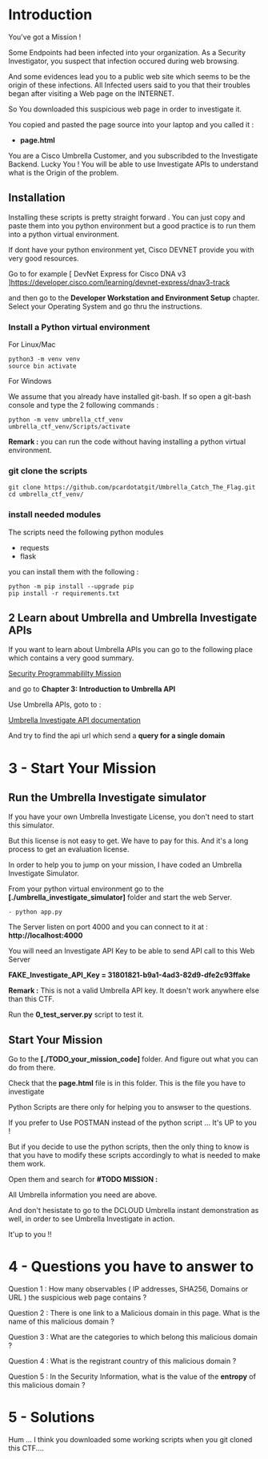 # Introduction

You've got a Mission !

Some Endpoints had been infected into your organization. As a Security Investigator, you suspect that infection occured during web browsing.

And some evidences lead you to a public web site which seems to be the origin of these infections. All Infected users said to you that their troubles began after visiting a Web page on the INTERNET.

So You downloaded this suspicious web page in order to investigate it.

You copied and pasted the page source into your laptop and you called it :

- **page.html**

You are a Cisco Umbrella Customer, and you subscribded to the Investigate Backend. Lucky You !  You will be able to use Investigate APIs to understand what is the Origin of the problem.


## Installation

Installing these scripts is pretty straight forward . You can just copy  and paste them into you python environment but a good practice is to run them into a python virtual environment.

If dont have your python environment yet, Cisco DEVNET provide you with very good resources.

Go to for example [ DevNet Express for Cisco DNA v3 ]https://developer.cisco.com/learning/devnet-express/dnav3-track

and then go to the **Developer Workstation and Environment Setup** chapter.  Select your Operating System and go thru the instructions.


### Install a Python virtual environment

For Linux/Mac 

	python3 -m venv venv
	source bin activate

For Windows 
	
We assume that you already have installed git-bash.  If so open a git-bash console and type the 2 following commands :

	python -m venv umbrella_ctf_venv 
	umbrella_ctf_venv/Scripts/activate

**Remark :** you can run the code without having installing a python virtual environment.

### git clone the scripts

	git clone https://github.com/pcardotatgit/Umbrella_Catch_The_Flag.git
	cd umbrella_ctf_venv/
	
### install needed modules

The scripts need the following python modules

- requests
- flask
	
you can install them with the following  :
	
	python -m pip install --upgrade pip
	pip install -r requirements.txt

## 2 Learn about Umbrella and Umbrella Investigate APIs

If you want to learn about Umbrella APIs you can go to the following place which contains a very good summary.

 [Security Programmabililty Mission](https://developer.cisco.com/learning/modules/threat-hunting)

and go to **Chapter 3: Introduction to Umbrella API**

Use Umbrella APIs, goto to :

[Umbrella Investigate API documentation](https://docs.umbrella.com/investigate-api/docs)


And try to find the api url which send a **query for a single domain**


# 3 - Start Your Mission


## Run the Umbrella Investigate simulator

If you have your own Umbrella Investigate License, you don't need to start this simulator.

But this license is not easy to get. We have to pay for this.  And it's a long process to get an evaluation license.

In order to help you to jump on your mission, I have coded an Umbrella Investigate Simulator. 

From your python virtual environment go to the **[./umbrella_investigate_simulator]** folder and start the web Server.

    - python app.py

The Server listen on port 4000 and you can connect to it at : **http://localhost:4000**

You will need an Investigate API Key to be able to send API call to this Web Server 

**FAKE_Investigate_API_Key = 31801821-b9a1-4ad3-82d9-dfe2c93ffake**

**Remark :** This is not a valid Umbrella API key. It doesn't work anywhere else than this CTF.

Run the **0_test_server.py** script to test it.

## Start Your Mission

Go to the **[./TODO_your_mission_code]** folder. And figure out what you can do from there.

Check that the **page.html** file is in this folder. This is the file you have to investigate

Python Scripts are there only for helping you to answser to the questions.

If you prefer to Use POSTMAN instead of the python script ... It's UP to you !

But if you decide to use the python scripts, then the only thing to know is that you have to modify these scripts accordingly to what is needed to make them work.

Open them and search for **#TODO  MISSION :**

All Umbrella information you need are above. 

And don't hesistate to go to the DCLOUD Umbrella instant demonstration as well, in order to see Umbrella Investigate in action.

It'up to you !!

# 4 - Questions you have to answer to

Question 1 : How many observables ( IP addresses, SHA256, Domains or URL ) the suspicious web page contains ?  

Question 2 : There is one link to a Malicious domain in this page.  What is the name of this malicious domain ? 

Question 3 : What are the categories to which belong this malicious domain ?

Question 4 : What is the registrant country of this malicious domain ?

Question 5 : In the Security Information, what is the value of the **entropy** of this malicious domain ?


# 5 - Solutions

Hum ... I think you downloaded some working scripts when you git cloned this CTF....
